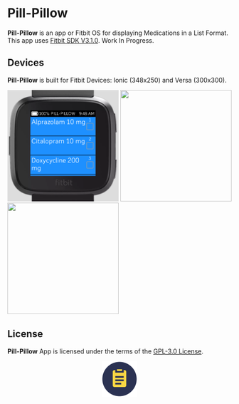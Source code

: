 # Pill-Pillow
**Pill-Pillow** is an app or Fitbit OS for displaying Medications in a List Format. This app uses [Fitbit SDK V3.1.0](https://github.com/Fitbit). Work In Progress.

## Devices
**Pill-Pillow** is built for Fitbit Devices: Ionic (348x250) and Versa (300x300).

<p align="left">
  <img width="250" height="250" src=./screenshots/Pill-Pillow-versa-1.png>
  <img width="250" height="250" src=./screenshots/Pill-Pillow-versa-2.png>
  <img width="250" height="250" src=./screenshots/Pill-Pillow-versa-3.png>
</p>

## License
**Pill-Pillow** App is licensed under the terms of the [GPL-3.0 License](/LICENSE). 

<p align="middle">
<img width="80" height="80" src=./resources/icon-80x80.png>
</p>
